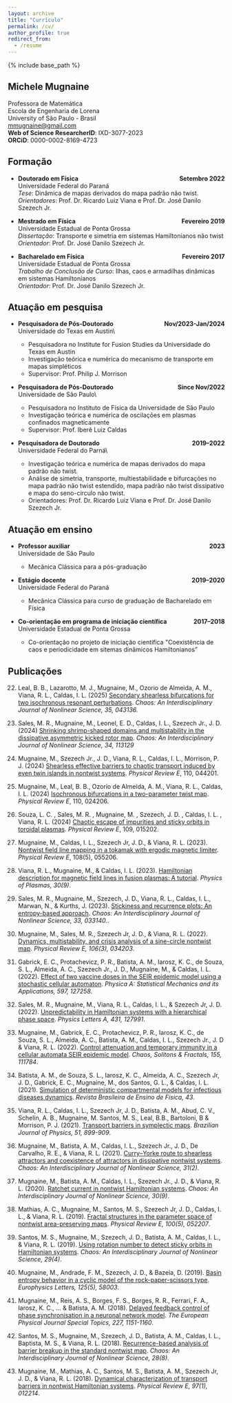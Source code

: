 ```yaml
---
layout: archive
title: "Currículo"
permalink: /cv/
author_profile: true
redirect_from:
  - /resume
---
```


{% include base_path %}

## Michele Mugnaine
Professora de Matemática\
Escola de Engenharia de Lorena\
University of São Paulo - Brasil\
[mmugnaine@gmail.com](mailto:mmugnaine@gmail.com)\
**Web of Science ResearcherID**: IXD-3077-2023\
**ORCiD**: 0000-0002-8169-4723


## Formação

* **Doutorado em Física**  <span style="float:right;">**Setembro 2022**</span>\
Universidade Federal do Paraná\
	*Tese*: Dinâmica de mapas derivados do mapa padrão não twist.\
	*Orientadores*: Prof. Dr. Ricardo Luiz Viana e Prof. Dr. José Danilo Szezech Jr.

* **Mestrado em Física**  <span style="float:right;">**Fevereiro 2019**</span>\
Universidade Estadual de Ponta Grossa\
	*Dissertação*: Transporte e simetria em sistemas Hamiltonianos não twist\
	*Orientador*: Prof. Dr. José Danilo Szezech Jr.

* **Bacharelado em Física**  <span style="float:right;">**Fevereiro 2017**</span>\
Universidade Estadual de Ponta Grossa\
	*Trabalho de Conclusão de Curso*: Ilhas, caos e armadilhas dinâmicas em sistemas Hamiltonianos\
        *Orientador*: Prof. Dr. José Danilo Szezech Jr.



## Atuação em pesquisa

* **Pesquisadora de Pós-Doutorado**  <span style="float:right;">**Nov/2023-Jan/2024**</span>\
Universidade do Texas em Austin\
  * Pesquisadora no Institute for Fusion Studies da Universidade do Texas em Austin
  * Investigação teórica e numérica do mecanismo de transporte em mapas simpléticos
  * Supervisor: Prof.  Philip J. Morrison

* **Pesquisadora de Pós-Doutorado**  <span style="float:right;">**Since Nov/2022**</span>\
Universidade de São Paulo\
  * Pesquisadora no Instituto de Física da Universidade de São Paulo
  * Investigação teórica e numérica de oscilações em plasmas confinados magneticamente
  * Supervisor: Prof. Iberê Luiz Caldas

* **Pesquisadora de Doutorado**  <span style="float:right;">**2019–2022**</span>\
Universidade Federal do Parná\
  * Investigação teórica e numérica de mapas derivados do mapa padrão não twist.
  * Análise de simetria, transporte, multiestabilidade e bifurcações no mapa padrão não twist estendido, mapa padrão não twist dissipativo e mapa do seno-círculo não twist.
  * Orientadores: Prof. Dr. Ricardo Luiz Viana e Prof. Dr. José Danilo Szezech Jr.

## Atuação em ensino

* **Professor auxiliar**  <span style="float:right;">**2023**</span>\
Universidade de São Paulo
  * Mecânica Clássica para a pós-graduação

* **Estágio docente**  <span style="float:right;">**2019–2020**</span>\
Universidade Federal do Paraná
  * Mecânica Clássica para curso de graduação de Bacharelado em Física

* **Co-orientação em programa de iniciação científica**  <span style="float:right;">**2017–2018**</span>\
Universidade Estadual de Ponta Grossa
  * Co-orientação no projeto de iniciação científica "Coexistência de caos e periodicidade em sitemas dinâmicos Hamiltonianos”


## Publicações

22. Leal, B. B., Lazarotto, M. J., Mugnaine, M., Ozorio de Almeida, A. M., Viana, R. L., Caldas, I. L. (2025) [Secondary shearless bifurcations for two isochronous resonant perturbations](https://pubs.aip.org/aip/cha/article-abstract/35/4/043136/3344494/Secondary-shearless-bifurcations-for-two?redirectedFrom=fulltext). *Chaos: An Interdisciplinary Journal of Nonlinear Science, 35, 043136.*

21. Sales, M. R., Mugnaine, M., Leonel, E. D., Caldas, I. L., Szezech Jr., J. D. (2024) [Shrinking shrimp-shaped domains and multistability in the dissipative asymmetric kicked rotor map](https://pubs.aip.org/aip/cha/article-abstract/34/11/113129/3320828/Shrinking-shrimp-shaped-domains-and-multistability?redirectedFrom=fulltext). *Chaos: An Interdisciplinary Journal of Nonlinear Science, 34, 113129*

20. Mugnaine, M., Szezech Jr., J. D.,  Viana, R. L., Caldas, I. L., Morrison, P. J. (2024) [Shearless effective barriers to chaotic transport induced by even twin islands in nontwist systems](https://journals.aps.org/pre/abstract/10.1103/PhysRevE.110.044201). *Physical Review E*, 110, 044201.

19. Mugnaine, M., Leal, B. B., Ozorio de Almeida, A. M., Viana, R. L., Caldas, I. L. (2024) [Isochronous bifurcations in a two-parameter twist map](https://journals.aps.org/pre/abstract/10.1103/PhysRevE.110.024206). *Physical Review E*, 110, 024206.

18. Souza, L. C. , Sales, M. R. , Mugnaine, M. , Szezech, J. D. , Caldas, I. L. , Viana, R. L. (2024) [Chaotic escape of impurities and sticky orbits in toroidal plasmas](https://journals.aps.org/pre/abstract/10.1103/PhysRevE.109.015202). *Physical Review E*, 109, 015202.

17. Mugnaine, M., Caldas, I. L., Szezech Jr, J. D., & Viana, R. L. (2023). [Nontwist field line mapping in a tokamak with ergodic magnetic limiter](https://journals.aps.org/pre/abstract/10.1103/PhysRevE.108.055206). *Physical Review E*, 108(5), 055206.

16. Viana, R. L., Mugnaine, M., & Caldas, I. L. (2023). [Hamiltonian description for magnetic field lines in fusion plasmas: A tutorial](https://pubs.aip.org/aip/pop/article/30/9/090901/2913098/Hamiltonian-description-for-magnetic-field-lines). *Physics of Plasmas, 30(9)*.

15. Sales, M. R., Mugnaine, M., Szezech, J. D., Viana, R. L., Caldas, I. L., Marwan, N., & Kurths, J. (2023). [Stickiness and recurrence plots: An entropy-based approach](https://pubs.aip.org/aip/cha/article/33/3/033140/2881440/Stickiness-and-recurrence-plots-An-entropy-based). *Chaos: An Interdisciplinary Journal of Nonlinear Science, 33, 033140.*.

14. Mugnaine, M., Sales, M. R., Szezech Jr, J. D., & Viana, R. L. (2022). [Dynamics, multistability, and crisis analysis of a sine-circle nontwist map](https://journals.aps.org/pre/abstract/10.1103/PhysRevE.106.034203). *Physical Review E, 106(3), 034203*.

13. Gabrick, E. C., Protachevicz, P. R., Batista, A. M., Iarosz, K. C., de Souza, S. L., Almeida, A. C., Szezech Jr., J. D., Mugnaine, M.,  & Caldas, I. L. (2022). [Effect of two vaccine doses in the SEIR epidemic model using a stochastic cellular automaton](https://www.sciencedirect.com/science/article/pii/S0378437122002278). *Physica A: Statistical Mechanics and its Applications, 597, 127258*.

12. Sales, M. R., Mugnaine, M., Viana, R. L., Caldas, I. L., & Szezech Jr, J. D. (2022). [Unpredictability in Hamiltonian systems with a hierarchical phase space](https://www.sciencedirect.com/science/article/pii/S0375960122000731). *Physics Letters A, 431, 127991*.

11. Mugnaine, M., Gabrick, E. C., Protachevicz, P. R., Iarosz, K. C., de Souza, S. L., Almeida, A. C., Batista, A. M., Caldas, I. L., Szezech Jr., J. D & Viana, R. L. (2022). [Control attenuation and temporary immunity in a cellular automata SEIR epidemic model](https://www.sciencedirect.com/science/article/pii/S0960077921011371). *Chaos, Solitons & Fractals, 155, 111784*.

10. Batista, A. M., de Souza, S. L., Iarosz, K. C., Almeida, A. C., Szezech Jr, J. D., Gabrick, E. C., Mugnaine, M., dos Santos, G. L., & Caldas, I. L. (2021). [Simulation of deterministic compartmental models for infectious diseases dynamics](https://www.scielo.br/j/rbef/a/HsQxH85ndLXLy78vXTCfVct/?lang=en). *Revista Brasileira de Ensino de Física, 43*.

9. Viana, R. L., Caldas, I. L., Szezech Jr, J. D., Batista, A. M., Abud, C. V., Schelin, A. B., Mugnaine, M. Santos, M. S.,  Leal, B.B., Bartoloni, B  & Morrison, P. J. (2021). [Transport barriers in symplectic maps](https://link.springer.com/article/10.1007/s13538-021-00894-8). *Brazilian Journal of Physics, 51, 899-909*.

8. Mugnaine, M., Batista, A. M., Caldas, I. L., Szezech Jr., J. D., De Carvalho, R. E., & Viana, R. L. (2021). [Curry–Yorke route to shearless attractors and coexistence of attractors in dissipative nontwist systems](https://pubs.aip.org/aip/cha/article/31/2/023125/1078943). *Chaos: An Interdisciplinary Journal of Nonlinear Science, 31(2)*.

7. Mugnaine, M., Batista, A. M., Caldas, I. L., Szezech Jr., J. D., & Viana, R. L. (2020). [Ratchet current in nontwist Hamiltonian systems](https://pubs.aip.org/aip/cha/article/30/9/093141/341952). *Chaos: An Interdisciplinary Journal of Nonlinear Science, 30(9)*.

6. Mathias, A. C., Mugnaine, M., Santos, M. S., Szezech Jr, J. D., Caldas, I. L., & Viana, R. L. (2019). [Fractal structures in the parameter space of nontwist area-preserving maps](https://journals.aps.org/pre/abstract/10.1103/PhysRevE.100.052207). *Physical Review E, 100(5), 052207*.

5. Santos, M. S., Mugnaine, M., Szezech, J. D., Batista, A. M., Caldas, I. L., & Viana, R. L. (2019). [Using rotation number to detect sticky orbits in Hamiltonian systems](https://pubs.aip.org/aip/cha/article/29/4/043125/321593). *Chaos: An Interdisciplinary Journal of Nonlinear Science, 29(4)*.

4. Mugnaine, M., Andrade, F. M., Szezech, J. D., & Bazeia, D. (2019). [Basin entropy behavior in a cyclic model of the rock-paper-scissors type](https://iopscience.iop.org/article/10.1209/0295-5075/125/58003/meta). *Europhysics Letters, 125(5), 58003*.

3. Mugnaine, M., Reis, A. S., Borges, F. S., Borges, R. R., Ferrari, F. A., Iarosz, K. C., ... & Batista, A. M. (2018). [Delayed feedback control of phase synchronisation in a neuronal network model](https://link.springer.com/article/10.1140/epjst/e2018-800031-y). *The European Physical Journal Special Topics, 227, 1151-1160*.

2. Santos, M. S., Mugnaine, M., Szezech, J. D., Batista, A. M., Caldas, I. L., Baptista, M. S., & Viana, R. L. (2018). [Recurrence-based analysis of barrier breakup in the standard nontwist map](https://pubs.aip.org/aip/cha/article/28/8/085717/988643). *Chaos: An Interdisciplinary Journal of Nonlinear Science, 28(8)*.

1. Mugnaine, M., Mathias, A. C., Santos, M. S., Batista, A. M., Szezech Jr, J. D., & Viana, R. L. (2018). [Dynamical characterization of transport barriers in nontwist Hamiltonian systems](https://journals.aps.org/pre/abstract/10.1103/PhysRevE.97.012214). *Physical Review E, 97(1), 012214*.

